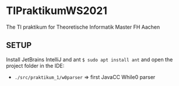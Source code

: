 # TIPraktikumWS2021
The TI praktikum for Theoretische Informatik Master FH Aachen





## SETUP

Install JetBrains IntelliJ and ant `$ sudo apt install ant` and open the project folder in the IDE:

* `./src/praktikum_1/w0parser` => first JavaCC While0 parser
